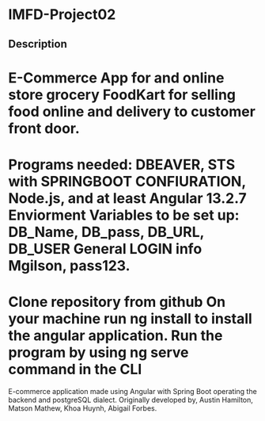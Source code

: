 # IMFD-Project02
## Description
E-Commerce App for and online store  grocery FoodKart for selling food online and delivery to customer front door.
===========================================================================================================
Programs needed: DBEAVER, STS with SPRINGBOOT CONFIURATION, Node.js, and at least Angular 13.2.7
Enviorment Variables to be set up: DB_Name, DB_pass, DB_URL, DB_USER
General LOGIN info Mgilson, pass123.
===========================================================================================================
Clone repository from github
On your machine run ng install to install the angular application.
Run the program by using ng serve command in the CLI
===========================================================================================================
E-commerce application made using Angular with Spring Boot operating the backend and postgreSQL dialect.
Originally developed by, Austin Hamilton, Matson Mathew, Khoa Huynh, Abigail Forbes.
